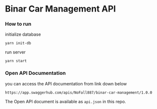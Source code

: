 ﻿# Binar Car Management API

### How to run
initialize database

    yarn init-db
run server

    yarn start
### Open API Documentation
you can access the API documentation from link down below

    https://app.swaggerhub.com/apis/NoFall887/binar-car-management/1.0.0
The Open API document is available as `api.json` in this repo. 
